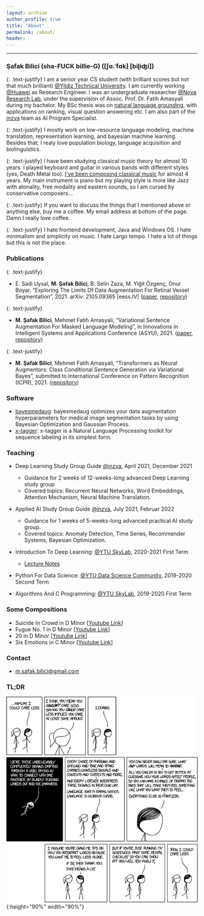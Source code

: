 ```yaml
---
layout: archive
author_profile: true
title: "About"
permalink: /about/
header:
---
```


------------------------

### Şafak Bilici (sha-FUCK billie-G) (\[ʃɑ.ˈfɑk\] [biɭiʤi\])

{: .text-justify}
I am a senior year CS student (with brilliant scores but not that much brilliant) [@Yildiz Technical University](https://www.yildiz.edu.tr/en/). I am currently working [@Huawei](https://www.huawei.com/en/) as Research Engineer. I was an undergraduate researcher [@Nova Research Lab.](https://www.linkedin.com/company/novaresearchlab/mycompany/) under the supervision of Assoc. Prof. Dr. Fatih Amasyali during my bachelor. My BSc thesis was on [natural language grounding](https://katefvision.github.io/LanguageGrounding/), with applications on ranking, visual question answering etc. I am also part of the [inzva](https://inzva.com/) team as AI Program Specialist.

{: .text-justify}
I mostly work on low-resource language modeling, machine translation, representation learning, and bayesian machine learning. Besides that; I realy love population biology, language acquisition and biolinguistics.

{: .text-justify}
I have been studying classical music theory for almost 10 years. I played keyboard and guitar in various bands with different styles (yes, Death Metal too). [I've been composing classical music](https://www.youtube.com/channel/UCFVua8j3Ssal2hSY4VXLj8g) for almost 4 years. My main instrument is piano but my playing style is more like Jazz with atonality, free modality and eastern sounds, so I am cursed by conservative composers... 

{: .text-justify}
If you want to discuss the things that I mentioned above or anything else, buy me a coffee. My email address at bottom of the page. Damn I really love coffee. 

{: .text-justify}
I hate frontend development, Java and Windows OS. I hate minimalism and simplicity on music. I hate Largo tempo. I hate a lot of things but this is not the place.

### Publications

{: .text-justify}
* E. Sadi Uysal, **M. Şafak Bilici**, B. Selin Zaza, M. Yiğit Özgenç, Onur Boyar, “Exploring The Limits Of Data Augmentation For Retinal Vessel Segmentation”, 2021. arXiv: 2105.09365 \[eess.IV\] ([paper](https://arxiv.org/abs/2105.09365), [repository](https://github.com/safakkbilici/Exploring-The-Limits-Of-Data-Augmentation-For-Retinal-Vessel-Segmentation))

{: .text-justify}
* **M. Şafak Bilici**, Mehmet Fatih Amasyali, “Variational Sentence Augmentation For Masked Language Modeling”, in Innovations in Intelligent Systems and Applications Conference (ASYU), 2021. ([paper](https://ieeexplore.ieee.org/document/9599089), [repository](https://github.com/safakkbilici/Variational-Sentence-Augmentation-For-Masked-Language-Modeling))

{: .text-justify}
* **M. Şafak Bilici**, Mehmet Fatih Amasyali, “Transformers as Neural Augmentors: Class Conditional Sentence Generation via Variational Bayes”, submitted to International Conference on Pattern Recognition (ICPR), 2021. ([repository](https://github.com/safakkbilici/Conditional-Variational-Transformer))

### Software

* [bayesmedaug](https://github.com/safakkbilici/bayesmedaug): bayesmedaug optimizes your data augmentation hyperparameters for medical image segmentation tasks by using Bayesian Optimization and Gaussian Process. 
* [x-tagger](https://github.com/safakkbilici/x-tagger): x-tagger is a Natural Language Processing toolkit for sequence labeling in its simplest form.

### Teaching

* Deep Learning Study Group Guide [@inzva](https://inzva.com/), April 2021, December 2021
	* Guidance for 2 weeks of 12-weeks-long advanced Deep Learning study group
	* Covered topics: Recurrent Neural Networks, Word Embeddings, Attention Mechanism, Neural Machine Translation.

* Applied AI Study Group Guide [@inzva](https://inzva.com/), July 2021, Februar 2022
	* Guidance for 1 weeks of 5-weeks-long advanced practical AI study group. 
	* Covered topics: Anomaly Detection, Time Series, Recommender Systems, Bayesian Optimization.

* Introduction To Deep Learning: [@YTU SkyLab](https://www.linkedin.com/company/ytuskylab/mycompany/), 2020-2021 First Term
	* [Lecture Notes](https://github.com/safakkbilici/Deep-Learning-Lecture-2020-2021-First-Term)

* Python For Data Science: [@YTU Data Science Community](https://www.linkedin.com/company/yt%C3%BCveribilimi/), 2019-2020 Second Term
* Algorithms And C Programming: [@YTU SkyLab](https://www.linkedin.com/company/ytuskylab/mycompany/), 2019-2020 First Term

### Some Compositions

* Suicide In Crowd in D Minor [[Youtube Link](https://www.youtube.com/watch?v=aoNPAz8oa2k&t=145s)]
* Fugue No. 1 in D Minor [[Youtube Link](https://www.youtube.com/watch?v=aoNPAz8oa2k&t=145s)]
* 20 in D Minor [[Youtube Link](https://www.youtube.com/watch?v=uZDPfiX33oA)]
* Six Emotions in C Minor [[Youtube Link](https://www.youtube.com/watch?v=pXgIZ9gUBjA)]

### Contact

- m.safak.bilici@gmail.com

### TL;DR

![test image size](/images/i_could_care_less.png){:height="90%" width="90%"}

